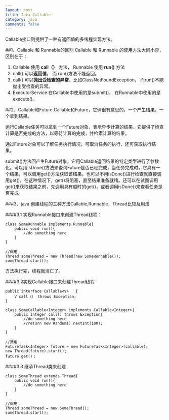 ```yaml
---
layout: post
title: Java Callable
category: java
comments: false
---
```

Callable接口则提供了一种有返回值的多线程实现方法。

##1、Callable 和 Runnable的区别
Callable 和 Runnable 的使用方法大同小异， 区别在于：

1. Callable 使用 **call（）** 方法， Runnable 使用 **run()** 方法
2. call() 可以**返回值**， 而 run()方法不能返回。
3. call() 可以**抛出受检查的异常**，比如ClassNotFoundException， 而run()不能抛出受检查的异常。
4. ExecutorService 在Callable中使用的是submit()， 在Runnable中使用的是 execute()。

##2、Callable和Future
Callable和Future，它俩很有意思的，一个产生结果，一个拿到结果。

运行Callable任务可以拿到一个Future对象，表示异步计算的结果。它提供了检查计算是否完成的方法，以等待计算的完成，并检索计算的结果。

通过Future对象可以了解任务执行情况，可取消任务的执行，还可获取执行结果。

submit()方法回产生Future对象，它用Callable返回结果的特定类型进行了参数化。可以用isDone()方法来查询Future是否已经完成，当任务完成时，它具有一个结果，可以调用get()方法获取该结果。也可以不用isDone()进行检查就直接调用get()，在这种情况下，get()将阻塞，直至结果准备就绪。还可以在试图调用get()来获取结果之前，先调用具有超时的get()，或者调用isDone()来查看任务是否完成。

###3、java 创建线程的三种方法Callable,Runnable，Thread比较及用法

####3.1 实现Runnable接口来创建Thread线程：

	class SomeRunnable implements Runnable{
		public void run(){
			//do something here
		}
	}

	//调用
	Thread someThread = new Thread(new SomeRunnable());
	someThread.start();

方法执行完，线程就消亡了。

####3.2实现Callable接口来创建Thread线程

	public interface Callable<V>   { 
		V call（） throws Exception;  
	}

	class SomeCallable<Integer> implements Callable<Integer>{
		public Integer call() throws Exception{
			//do something here
			//return new Random().nextInt(100);
		}
	}

	//调用
	FutureTask<Integer> future = new FutureTask<Integer>(callable);  
    new Thread(future).start();  
	future.get()；

####3.3 继承Thread类来创建

	class SomeThread extends Thread{
		public void run(){
			//do something here
		}
	}

	//调用
	Thread someThread = new SomeThread();
	someThread.start();
